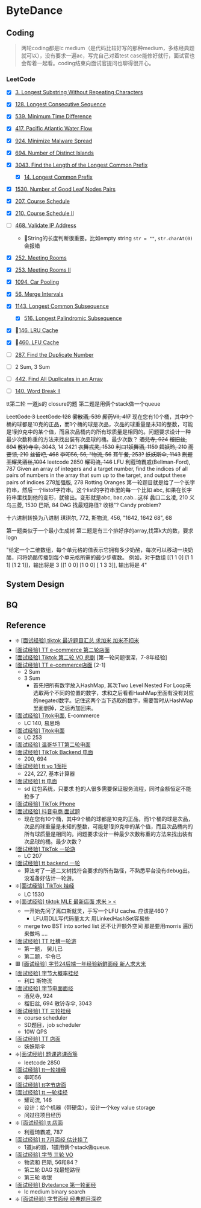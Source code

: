 # ByteDance

## Coding
> 两轮coding都是lc medium（是代码比较好写的那种medium，多练经典题就可以），没有要求一遍ac，写完自己对着test case能修好就行，面试官也会帮着一起看。coding结束向面试官提问也聊得很开心。
> 
>


### LeetCode
- [x] [3. Longest Substring Without Repeating Characters](https://leetcode.com/problems/longest-substring-without-repeating-characters/)
- [x] [128. Longest Consecutive Sequence](https://leetcode.com/problems/longest-consecutive-sequence/)
- [x] [539. Minimum Time Difference](https://leetcode.com/problems/minimum-time-difference/description/)
- [x] [417. Pacific Atlantic Water Flow](https://leetcode.com/problems/pacific-atlantic-water-flow/)
- [x] [924. Minimize Malware Spread](https://leetcode.com/problems/minimize-malware-spread/)
- [x] [694. Number of Distinct Islands](https://leetcode.com/problems/number-of-distinct-islands/)
- [x] [3043. Find the Length of the Longest Common Prefix](https://leetcode.com/problems/find-the-length-of-the-longest-common-prefix/description/)
  - [x] [14. Longest Common Prefix](https://leetcode.com/problems/longest-common-prefix/)
- [x] [1530. Number of Good Leaf Nodes Pairs](https://leetcode.com/problems/number-of-good-leaf-nodes-pairs/)
- [x] [207. Course Schedule](https://leetcode.com/problems/course-schedule/)
- [x] [210. Course Schedule II](https://leetcode.com/problems/course-schedule-ii/)
- [ ] [468. Validate IP Address](https://leetcode.com/problems/validate-ip-address/description/)
  - 🔴String的长度判断很重要。比如empty string `str = ""`, `str.charAt(0)` 会报错
- [x] [252. Meeting Rooms](https://leetcode.com/problems/meeting-rooms/)
- [x] [253. Meeting Rooms II](https://leetcode.com/problems/meeting-rooms-ii/)
- [x] [1094. Car Pooling](https://leetcode.com/problems/car-pooling/)
- [x] [56. Merge Intervals](https://leetcode.com/problems/merge-intervals/)
- [x] [1143. Longest Common Subsequence](https://leetcode.com/problems/longest-common-subsequence/)
  - [x] [516. Longest Palindromic Subsequence](https://leetcode.com/problems/longest-palindromic-subsequence/)
- [x] 🌟[146. LRU Cache](https://leetcode.com/problems/lru-cache/)
- [x] 🌟[460. LFU Cache](https://leetcode.com/problems/lfu-cache/)



- [ ] [287. Find the Duplicate Number](https://leetcode.com/problems/find-the-duplicate-number/)
- [ ] 2 Sum, 3 Sum
- [ ] [442. Find All Duplicates in an Array](https://leetcode.com/problems/find-all-duplicates-in-an-array/)
- [ ] [140. Word Break II](https://leetcode.com/problems/word-break-ii/)




tt第二轮 一道js的  closure的题
第二题是用俩个stack做一个queue



~~LeetCode 3~~
~~LeetCode 128~~
~~雾散酒, 539~~
~~厮药Ⅶ, 417~~
现在您有10个桶，其中9个桶的球都是10克的正品，而1个桶的球是次品，次品的球重量是未知的整数，可能是1到9克中的某个值，而且次品桶内的所有球质量是相同的。问题要求设计一种最少次数称重的方法来找出装有次品球的桶。最少次数？
~~酒兒寺, 924~~
~~榴旧丝, 694~~
~~散铃寺伞, 3043~~, 14
2421
~~衣舞弎灵, 1530~~
~~利口1妖舞酒, 1159~~
~~餌妖玲, 210~~
~~而要领, 210~~
~~丝留吧, 468~~
~~李叩56, 56, "物流, 56~~
~~耳午餐, 253?~~
~~妖妖斯伞, 1143~~
~~刷题王耀灵酒丝,1094~~
leetcode 2850
~~耀司流, 146~~
LFU
利蔻琦霸戚(Bellman-Ford), 787
Given an array of integers and a target number, find the indices of all pairs of numbers in the array that sum up to the target, and output these pairs of indices
278加强版, 278
Rotting Oranges
第一轮题目就是给了一个长字符串，然后一个listof字符串。这个list的字符串里的每一个比如 abc, 如果在长字符串里找到他的变形，就输出。变形就是abc, bac,cab...这样
蠡口二幺凌, 210
义乌三菱, 1530
巴斯, 84
DAG 找最短路径?
收银"?
Candy problem?

十六进制转换为八进制
琪琪尔, 772,
斯物流, 456,
"1642, 1642
68", 68


第一题类似于一个最小生成树
第二题是有三个排好序的array,找第k大的数，要求logn



"给定一个二维数组，每个单元格的值表示它拥有多少奶酪，每次可以移动一块奶酪，问将奶酪传播到每个单元格所需的最少步骤数。
例如，对于数组 [[1 1 0] [1 1 1] [1 2 1]]，输出将是 3
[[1 0 0] [1 0 0] [ 1 3 3]], 输出将是 4"


## System Design

## BQ



## Reference
* ❇️ [[面试经验] tiktok 最近题目汇总 求加米 加米不扣米](https://www.1point3acres.com/bbs/thread-1088921-1-1.html)
* [[面试经验] TT e-commerce 第二轮店面](https://www.1point3acres.com/bbs/thread-1094079-1-1.html)
* [[面试经验] Tiktok 第二轮 VO 悲剧](https://www.1point3acres.com/bbs/thread-1092186-1-1.html) [第一轮问题很深，7-8年经验]
* [[面试经验] TT e-commerce店面](https://www.1point3acres.com/bbs/thread-1091065-1-1.html) [2-1]
  * 2 Sum
  * 3 Sum
    * 首先把所有数字放入HashMap, 其次Two Level Nested For Loop来选取两个不同的位置的数字，求和之后看看HashMap里面有没有对应的negated数字。记住这两个当下选取的数字，需要暂时从HashMap里面删掉，之后再加回来。
* [[面试经验] Titok电面](https://www.1point3acres.com/bbs/thread-1090931-1-1.html), E-commerce
  * LC 140, 易思玲
* [[面试经验] Titok电面](https://www.1point3acres.com/bbs/thread-1089760-1-1.html)
  * LC 253
* [[面试经验] 温哥华TT第二轮电面](https://www.1point3acres.com/bbs/thread-1088507-1-1.html)
* [[面试经验] TikTok Backend 电面](https://www.1point3acres.com/bbs/thread-1088062-1-1.html)
  * 200, 694
* [[面试经验] tt vo 1面拒](https://www.1point3acres.com/bbs/thread-1087473-1-1.html)
  * 224, 227, 基本计算器
* [[面试经验] tt 电面](https://www.1point3acres.com/bbs/thread-1086099-1-1.html)
  * sd 红包系统，只要求 抢的人很多需要保证服务流程，同时金额恒定不能抢多了
* [[面试经验] TikTok Phone](https://www.1point3acres.com/bbs/thread-1085960-1-1.html)
* [[面试经验] 抖音电商 面试题](https://www.1point3acres.com/bbs/thread-1083924-1-1.html)
  * 现在您有10个桶，其中9个桶的球都是10克的正品，而1个桶的球是次品，次品的球重量是未知的整数，可能是1到9克中的某个值，而且次品桶内的所有球质量是相同的。问题要求设计一种最少次数称重的方法来找出装有次品球的桶。最少次数？
* [[面试经验] TikTok 一轮游](https://www.1point3acres.com/bbs/thread-1083209-1-1.html)
  * LC 207
* [[面试经验] tt backend 一轮](https://www.1point3acres.com/bbs/thread-1083192-1-1.html)
  * 算法考了一道二叉树找符合要求的所有路径，不熟悉平台没有debug出。没准备好估计一轮游。
* ❇️[[面试经验] TikTok 挂经](https://www.1point3acres.com/bbs/thread-1083100-1-1.html)
  * LC 1530
* ❇️[[面试经验] tiktok MLE 最新店面 求米 > <](https://www.1point3acres.com/bbs/thread-1082927-1-1.html)
  * 一开始先问了离口斯就灵，手写一个LFU cache. 应该是460？
    * LFU用DLL写代码量太大 用LinkedHashSet容易些
  * merge two BST into sorted list 还不让开额外空间
    那是要用morris 遍历来做吗  ....
* [[面试经验] TT 吐槽一轮游](https://www.1point3acres.com/bbs/thread-1081981-1-1.html)
  * 第一题， 舅儿已
  * 第二题，伞令已
* 🟥 [[面试经验] 字节24后端一年经验新鲜面经 新人求大米](https://www.1point3acres.com/bbs/thread-1081884-1-1.html)
* [[面试经验] 字节大概率挂经](https://www.1point3acres.com/bbs/thread-1081403-1-1.html)
  * 利口 斯物流
* [[面试经验] 字节电面面经](https://www.1point3acres.com/bbs/thread-1080884-1-1.html)
  * 酒兒寺, 924
  * 榴旧丝, 694
    散铃寺伞, 3043
* [[面试经验] TT 三轮挂经](https://www.1point3acres.com/bbs/thread-1080076-1-1.html)
  * course scheduler
  * SD题目，job scheduler
  * 10W QPS
* [[面试经验] TT 店面](https://www.1point3acres.com/bbs/thread-1080056-1-1.html)
  * 妖妖斯伞
* ❇️[[面试经验] 题课逃课面筋](https://www.1point3acres.com/bbs/thread-1078737-1-1.html)
  * leetcode 2850
* [[面试经验] tt一轮挂经](https://www.1point3acres.com/bbs/thread-1078309-1-1.html)
  * 李叩56
* [[面试经验] tt字节店面](https://www.1point3acres.com/bbs/thread-1078257-1-1.html)
* [[面试经验] tt 一轮挂经](https://www.1point3acres.com/bbs/thread-1078014-1-1.html)
  * 耀司流, 146
  * 设计：给个机器（带硬盘），设计一个key value storage
  * 问过往项目经历
* ❇️ [[面试经验] tt 店面](https://www.1point3acres.com/bbs/thread-1077766-1-1.html)
  * 利蔻琦霸戚, 787
* [[面试经验] tt 7月面经 估计挂了](https://www.1point3acres.com/bbs/thread-1077719-1-1.html)
  * 1道js的题，1道用俩个stack做queue.
* [[面试经验] 字节 三轮 VO](https://www.1point3acres.com/bbs/thread-1074473-1-1.html)
  * 物流和 巴斯, 56和84？
  * 第二轮 DAG 找最短路径
  * 第三轮 收银
* [[面试经验] Bytedance 第一轮面经](https://www.1point3acres.com/bbs/thread-1074202-1-1.html)
  *  lc medium binary search
* ❇️ [[面试经验] 字节面经 经典题目深挖](https://www.1point3acres.com/bbs/thread-1074169-1-1.html)